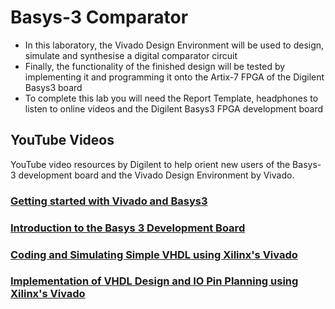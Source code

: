 # Basys-3 Comparator

* In this laboratory, the Vivado Design Environment will be used to design, simulate and synthesise a digital comparator circuit
* Finally, the functionality of the finished design will be tested by implementing it and programming it onto the Artix-7 FPGA of the Digilent Basys3 board
* To complete this lab you will need the Report Template, headphones to listen to online videos and the Digilent Basys3 FPGA development board

## YouTube Videos
YouTube video resources by Digilent to help orient new users of the Basys-3 development board and the Vivado Design Environment by Vivado.
### [Getting started with Vivado and Basys3](https://www.youtube.com/watch?v=6_GxkslqbcU)
### [Introduction to the Basys 3 Development Board](https://www.youtube.com/watch?v=jE5Y349WD1E&t=5s)
### [Coding and Simulating Simple VHDL using Xilinx's Vivado](https://www.youtube.com/watch?v=ShjXQdKdxsE)
### [Implementation of VHDL Design and IO Pin Planning using Xilinx's Vivado](https://www.youtube.com/watch?v=JtixlupNSOQ)

